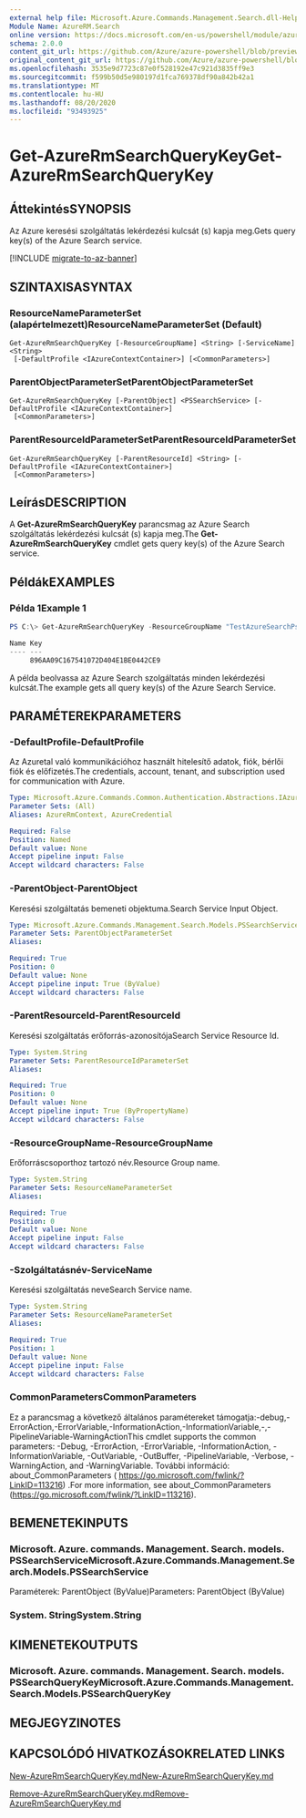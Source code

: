 ```yaml
---
external help file: Microsoft.Azure.Commands.Management.Search.dll-Help.xml
Module Name: AzureRM.Search
online version: https://docs.microsoft.com/en-us/powershell/module/azurerm.search/get-azurermsearchquerykey
schema: 2.0.0
content_git_url: https://github.com/Azure/azure-powershell/blob/preview/src/ResourceManager/Search/Commands.Management.Search/help/Get-AzureRmSearchQueryKey.md
original_content_git_url: https://github.com/Azure/azure-powershell/blob/preview/src/ResourceManager/Search/Commands.Management.Search/help/Get-AzureRmSearchQueryKey.md
ms.openlocfilehash: 3535e9d7723c87e0f528192e47c921d3835ff9e3
ms.sourcegitcommit: f599b50d5e980197d1fca769378df90a842b42a1
ms.translationtype: MT
ms.contentlocale: hu-HU
ms.lasthandoff: 08/20/2020
ms.locfileid: "93493925"
---
```

# <span data-ttu-id="5b0e3-101">Get-AzureRmSearchQueryKey</span><span class="sxs-lookup"><span data-stu-id="5b0e3-101">Get-AzureRmSearchQueryKey</span></span>

## <span data-ttu-id="5b0e3-102">Áttekintés</span><span class="sxs-lookup"><span data-stu-id="5b0e3-102">SYNOPSIS</span></span>
<span data-ttu-id="5b0e3-103">Az Azure keresési szolgáltatás lekérdezési kulcsát (s) kapja meg.</span><span class="sxs-lookup"><span data-stu-id="5b0e3-103">Gets query key(s) of the Azure Search service.</span></span>

[!INCLUDE [migrate-to-az-banner](../../includes/migrate-to-az-banner.md)]

## <span data-ttu-id="5b0e3-104">SZINTAXISA</span><span class="sxs-lookup"><span data-stu-id="5b0e3-104">SYNTAX</span></span>

### <span data-ttu-id="5b0e3-105">ResourceNameParameterSet (alapértelmezett)</span><span class="sxs-lookup"><span data-stu-id="5b0e3-105">ResourceNameParameterSet (Default)</span></span>
```
Get-AzureRmSearchQueryKey [-ResourceGroupName] <String> [-ServiceName] <String>
 [-DefaultProfile <IAzureContextContainer>] [<CommonParameters>]
```

### <span data-ttu-id="5b0e3-106">ParentObjectParameterSet</span><span class="sxs-lookup"><span data-stu-id="5b0e3-106">ParentObjectParameterSet</span></span>
```
Get-AzureRmSearchQueryKey [-ParentObject] <PSSearchService> [-DefaultProfile <IAzureContextContainer>]
 [<CommonParameters>]
```

### <span data-ttu-id="5b0e3-107">ParentResourceIdParameterSet</span><span class="sxs-lookup"><span data-stu-id="5b0e3-107">ParentResourceIdParameterSet</span></span>
```
Get-AzureRmSearchQueryKey [-ParentResourceId] <String> [-DefaultProfile <IAzureContextContainer>]
 [<CommonParameters>]
```

## <span data-ttu-id="5b0e3-108">Leírás</span><span class="sxs-lookup"><span data-stu-id="5b0e3-108">DESCRIPTION</span></span>
<span data-ttu-id="5b0e3-109">A **Get-AzureRmSearchQueryKey** parancsmag az Azure Search szolgáltatás lekérdezési kulcsát (s) kapja meg.</span><span class="sxs-lookup"><span data-stu-id="5b0e3-109">The **Get-AzureRmSearchQueryKey** cmdlet gets query key(s) of the Azure Search service.</span></span>

## <span data-ttu-id="5b0e3-110">Példák</span><span class="sxs-lookup"><span data-stu-id="5b0e3-110">EXAMPLES</span></span>

### <span data-ttu-id="5b0e3-111">Példa 1</span><span class="sxs-lookup"><span data-stu-id="5b0e3-111">Example 1</span></span>
```powershell
PS C:\> Get-AzureRmSearchQueryKey -ResourceGroupName "TestAzureSearchPsGroup" -ServiceName "pstestazuresearch01"

Name Key                             
---- ---                             
     896AA09C167541072D404E1BE0442CE9
```

<span data-ttu-id="5b0e3-112">A példa beolvassa az Azure Search szolgáltatás minden lekérdezési kulcsát.</span><span class="sxs-lookup"><span data-stu-id="5b0e3-112">The example gets all query key(s) of the Azure Search Service.</span></span>

## <span data-ttu-id="5b0e3-113">PARAMÉTEREK</span><span class="sxs-lookup"><span data-stu-id="5b0e3-113">PARAMETERS</span></span>

### <span data-ttu-id="5b0e3-114">-DefaultProfile</span><span class="sxs-lookup"><span data-stu-id="5b0e3-114">-DefaultProfile</span></span>
<span data-ttu-id="5b0e3-115">Az Azuretal való kommunikációhoz használt hitelesítő adatok, fiók, bérlői fiók és előfizetés.</span><span class="sxs-lookup"><span data-stu-id="5b0e3-115">The credentials, account, tenant, and subscription used for communication with Azure.</span></span>

```yaml
Type: Microsoft.Azure.Commands.Common.Authentication.Abstractions.IAzureContextContainer
Parameter Sets: (All)
Aliases: AzureRmContext, AzureCredential

Required: False
Position: Named
Default value: None
Accept pipeline input: False
Accept wildcard characters: False
```

### <span data-ttu-id="5b0e3-116">-ParentObject</span><span class="sxs-lookup"><span data-stu-id="5b0e3-116">-ParentObject</span></span>
<span data-ttu-id="5b0e3-117">Keresési szolgáltatás bemeneti objektuma.</span><span class="sxs-lookup"><span data-stu-id="5b0e3-117">Search Service Input Object.</span></span>

```yaml
Type: Microsoft.Azure.Commands.Management.Search.Models.PSSearchService
Parameter Sets: ParentObjectParameterSet
Aliases:

Required: True
Position: 0
Default value: None
Accept pipeline input: True (ByValue)
Accept wildcard characters: False
```

### <span data-ttu-id="5b0e3-118">-ParentResourceId</span><span class="sxs-lookup"><span data-stu-id="5b0e3-118">-ParentResourceId</span></span>
<span data-ttu-id="5b0e3-119">Keresési szolgáltatás erőforrás-azonosítója</span><span class="sxs-lookup"><span data-stu-id="5b0e3-119">Search Service Resource Id.</span></span>

```yaml
Type: System.String
Parameter Sets: ParentResourceIdParameterSet
Aliases:

Required: True
Position: 0
Default value: None
Accept pipeline input: True (ByPropertyName)
Accept wildcard characters: False
```

### <span data-ttu-id="5b0e3-120">-ResourceGroupName</span><span class="sxs-lookup"><span data-stu-id="5b0e3-120">-ResourceGroupName</span></span>
<span data-ttu-id="5b0e3-121">Erőforráscsoporthoz tartozó név.</span><span class="sxs-lookup"><span data-stu-id="5b0e3-121">Resource Group name.</span></span>

```yaml
Type: System.String
Parameter Sets: ResourceNameParameterSet
Aliases:

Required: True
Position: 0
Default value: None
Accept pipeline input: False
Accept wildcard characters: False
```

### <span data-ttu-id="5b0e3-122">-Szolgáltatásnév</span><span class="sxs-lookup"><span data-stu-id="5b0e3-122">-ServiceName</span></span>
<span data-ttu-id="5b0e3-123">Keresési szolgáltatás neve</span><span class="sxs-lookup"><span data-stu-id="5b0e3-123">Search Service name.</span></span>

```yaml
Type: System.String
Parameter Sets: ResourceNameParameterSet
Aliases:

Required: True
Position: 1
Default value: None
Accept pipeline input: False
Accept wildcard characters: False
```

### <span data-ttu-id="5b0e3-124">CommonParameters</span><span class="sxs-lookup"><span data-stu-id="5b0e3-124">CommonParameters</span></span>
<span data-ttu-id="5b0e3-125">Ez a parancsmag a következő általános paramétereket támogatja:-debug,-ErrorAction,-ErrorVariable,-InformationAction,-InformationVariable,-,-PipelineVariable-WarningAction</span><span class="sxs-lookup"><span data-stu-id="5b0e3-125">This cmdlet supports the common parameters: -Debug, -ErrorAction, -ErrorVariable, -InformationAction, -InformationVariable, -OutVariable, -OutBuffer, -PipelineVariable, -Verbose, -WarningAction, and -WarningVariable.</span></span> <span data-ttu-id="5b0e3-126">További információ: about_CommonParameters ( https://go.microsoft.com/fwlink/?LinkID=113216) .</span><span class="sxs-lookup"><span data-stu-id="5b0e3-126">For more information, see about_CommonParameters (https://go.microsoft.com/fwlink/?LinkID=113216).</span></span>

## <span data-ttu-id="5b0e3-127">BEMENETEK</span><span class="sxs-lookup"><span data-stu-id="5b0e3-127">INPUTS</span></span>

### <span data-ttu-id="5b0e3-128">Microsoft. Azure. commands. Management. Search. models. PSSearchService</span><span class="sxs-lookup"><span data-stu-id="5b0e3-128">Microsoft.Azure.Commands.Management.Search.Models.PSSearchService</span></span>
<span data-ttu-id="5b0e3-129">Paraméterek: ParentObject (ByValue)</span><span class="sxs-lookup"><span data-stu-id="5b0e3-129">Parameters: ParentObject (ByValue)</span></span>

### <span data-ttu-id="5b0e3-130">System. String</span><span class="sxs-lookup"><span data-stu-id="5b0e3-130">System.String</span></span>

## <span data-ttu-id="5b0e3-131">KIMENETEK</span><span class="sxs-lookup"><span data-stu-id="5b0e3-131">OUTPUTS</span></span>

### <span data-ttu-id="5b0e3-132">Microsoft. Azure. commands. Management. Search. models. PSSearchQueryKey</span><span class="sxs-lookup"><span data-stu-id="5b0e3-132">Microsoft.Azure.Commands.Management.Search.Models.PSSearchQueryKey</span></span>

## <span data-ttu-id="5b0e3-133">MEGJEGYZI</span><span class="sxs-lookup"><span data-stu-id="5b0e3-133">NOTES</span></span>

## <span data-ttu-id="5b0e3-134">KAPCSOLÓDÓ HIVATKOZÁSOK</span><span class="sxs-lookup"><span data-stu-id="5b0e3-134">RELATED LINKS</span></span>

[<span data-ttu-id="5b0e3-135">New-AzureRmSearchQueryKey.md</span><span class="sxs-lookup"><span data-stu-id="5b0e3-135">New-AzureRmSearchQueryKey.md</span></span>](./New-AzureRmSearchQueryKey.md)

[<span data-ttu-id="5b0e3-136">Remove-AzureRmSearchQueryKey.md</span><span class="sxs-lookup"><span data-stu-id="5b0e3-136">Remove-AzureRmSearchQueryKey.md</span></span>](./Remove-AzureRmSearchQueryKey.md)
